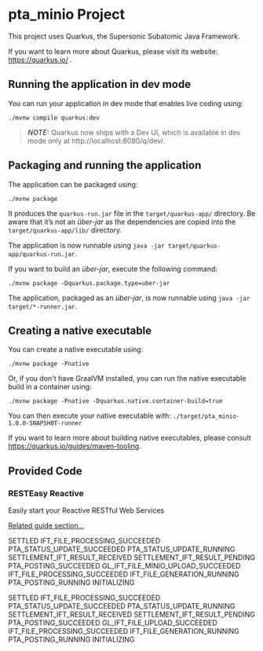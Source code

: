 # pta_minio Project

This project uses Quarkus, the Supersonic Subatomic Java Framework.

If you want to learn more about Quarkus, please visit its website: https://quarkus.io/ .

## Running the application in dev mode

You can run your application in dev mode that enables live coding using:
```shell script
./mvnw compile quarkus:dev
```

> **_NOTE:_**  Quarkus now ships with a Dev UI, which is available in dev mode only at http://localhost:8080/q/dev/.

## Packaging and running the application

The application can be packaged using:
```shell script
./mvnw package
```
It produces the `quarkus-run.jar` file in the `target/quarkus-app/` directory.
Be aware that it’s not an _über-jar_ as the dependencies are copied into the `target/quarkus-app/lib/` directory.

The application is now runnable using `java -jar target/quarkus-app/quarkus-run.jar`.

If you want to build an _über-jar_, execute the following command:
```shell script
./mvnw package -Dquarkus.package.type=uber-jar
```

The application, packaged as an _über-jar_, is now runnable using `java -jar target/*-runner.jar`.

## Creating a native executable

You can create a native executable using: 
```shell script
./mvnw package -Pnative
```

Or, if you don't have GraalVM installed, you can run the native executable build in a container using: 
```shell script
./mvnw package -Pnative -Dquarkus.native.container-build=true
```

You can then execute your native executable with: `./target/pta_minio-1.0.0-SNAPSHOT-runner`

If you want to learn more about building native executables, please consult https://quarkus.io/guides/maven-tooling.

## Provided Code

### RESTEasy Reactive

Easily start your Reactive RESTful Web Services

[Related guide section...](https://quarkus.io/guides/getting-started-reactive#reactive-jax-rs-resources)


SETTLED
IFT_FILE_PROCESSING_SUCCEEDED
PTA_STATUS_UPDATE_SUCCEEDED
PTA_STATUS_UPDATE_RUNNING
SETTLEMENT_IFT_RESULT_RECEIVED
SETTLEMENT_IFT_RESULT_PENDING
PTA_POSTING_SUCCEEDED
GL_IFT_FILE_MINIO_UPLOAD_SUCCEEDED
IFT_FILE_PROCESSING_SUCCEEDED
IFT_FILE_GENERATION_RUNNING
PTA_POSTING_RUNNING
INITIALIZING

SETTLED
IFT_FILE_PROCESSING_SUCCEEDED
PTA_STATUS_UPDATE_SUCCEEDED
PTA_STATUS_UPDATE_RUNNING
SETTLEMENT_IFT_RESULT_RECEIVED
SETTLEMENT_IFT_RESULT_PENDING
PTA_POSTING_SUCCEEDED
GL_IFT_FILE_UPLOAD_SUCCEEDED
IFT_FILE_PROCESSING_SUCCEEDED
IFT_FILE_GENERATION_RUNNING
PTA_POSTING_RUNNING
INITIALIZING
